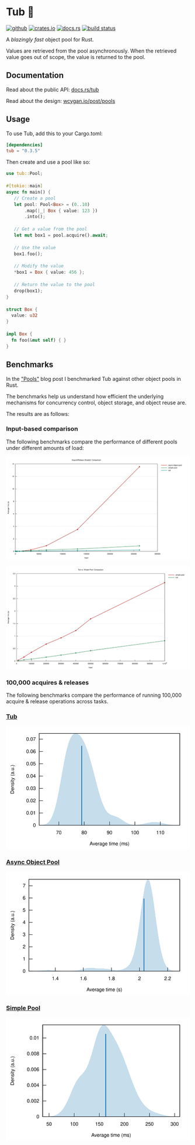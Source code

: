 # Tub 🛁

[<img alt="github" src="https://img.shields.io/badge/github-wcygan/tub-8da0cb?style=for-the-badge&labelColor=555555&logo=github" height="20">](https://github.com/wcygan/tub)
[<img alt="crates.io" src="https://img.shields.io/crates/v/tub.svg?style=for-the-badge&color=fc8d62&logo=rust" height="20">](https://crates.io/crates/tub)
[<img alt="docs.rs" src="https://img.shields.io/badge/docs.rs-tub-66c2a5?style=for-the-badge&labelColor=555555&logo=docs.rs" height="20">](https://docs.rs/tub)
[<img alt="build status" src="https://img.shields.io/github/actions/workflow/status/wcygan/tub/test.yml?branch=master&style=for-the-badge" height="20">](https://github.com/wcygan/tub/actions?query=branch%3Amaster)


A *blazingly fast* object pool for Rust.

Values are retrieved from the pool asynchronously. When the retrieved value goes out of scope, the value is returned to the pool.

## Documentation

Read about the public API: [docs.rs/tub](https://docs.rs/tub)

Read about the design: [wcygan.io/post/pools](https://www.wcygan.io/post/pools/)

## Usage

To use Tub, add this to your Cargo.toml:

```toml
[dependencies]
tub = "0.3.5"
```

Then create and use a pool like so:

```rust
use tub::Pool;

#[tokio::main]
async fn main() {
   // Create a pool
   let pool: Pool<Box> = (0..10)
       .map(|_| Box { value: 123 })
       .into();

   // Get a value from the pool
   let mut box1 = pool.acquire().await;

   // Use the value
   box1.foo();

   // Modify the value
   *box1 = Box { value: 456 };

   // Return the value to the pool
   drop(box1);
}

struct Box {
  value: u32
}

impl Box {
  fn foo(&mut self) { }
}
```

## Benchmarks

In the ["Pools"](https://www.wcygan.io/post/pools/#results) blog post I benchmarked Tub against other object pools in Rust.

The benchmarks help us understand how efficient the underlying mechanisms for concurrency control, object storage, and object reuse are.

The results are as follows:

### Input-based comparison

The following benchmarks compare the performance of different pools under different amounts of load:

![all](resources/all.svg)

![two](resources/two.svg)

### 100,000 acquires & releases

The following benchmarks compare the performance of running 100,000 acquire & release operations across tasks.

### [Tub](https://crates.io/crates/tub)

![tub](resources/tub-pdf.svg)

### [Async Object Pool](https://crates.io/crates/async-object-pool)

![async-object-pool](resources/async-object-pool-pdf.svg)

### [Simple Pool](https://crates.io/crates/simple-pool)

![simple-pool](resources/simple-pool-pdf.svg)